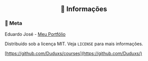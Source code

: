 <h2 align="center">📰 Informações</h2>

<h3>📝 Meta</h3>

Eduardo José - [Meu Portfólio](https://duduxs.github.io/portfolio/) 

Distribuído sob a licença MIT. Veja `LICENSE` para mais informações.

[https://github.com/Duduxs/courses](https://github.com/Duduxs/)
